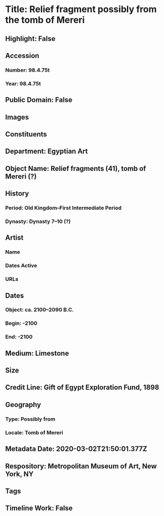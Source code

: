 # Title: Relief fragment possibly from the tomb of Mereri
## Highlight: False
## Accession
### Number: 98.4.75t
### Year: 98.4.75t
## Public Domain: False
## Images
## Constituents
## Department: Egyptian Art
## Object Name: Relief fragments (41), tomb of Mereri (?)
## History
### Period: Old Kingdom–First Intermediate Period
### Dynasty: Dynasty 7–10 (?)
## Artist
### Name
### Dates Active
### URLs
## Dates
### Object: ca. 2100–2090 B.C.
### Begin: -2100
### End: -2100
## Medium: Limestone
## Size
## Credit Line: Gift of Egypt Exploration Fund, 1898
## Geography
### Type: Possibly from
### Locale: Tomb of Mereri
## Metadata Date: 2020-03-02T21:50:01.377Z
## Respository: Metropolitan Museum of Art, New York, NY
## Tags
## Timeline Work: False